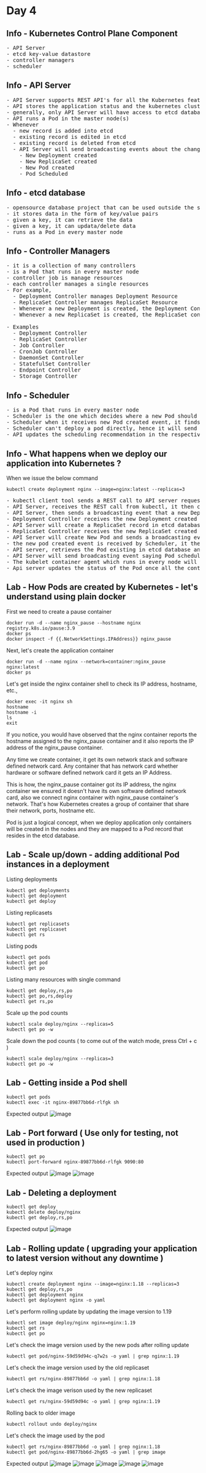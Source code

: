 # Day 4

## Info - Kubernetes Control Plane Component
<pre>
- API Server
- etcd key-value datastore
- controller managers
- scheduler
</pre>

## Info - API Server
<pre>
- API Server supports REST API's for all the Kubernetes features
- API stores the application status and the kubernetes cluster status into the etcd database
- generally, only API Server will have access to etcd database
- API runs a Pod in the master node(s)
- Whenever  
  - new record is added into etcd
  - existing record is edited in etcd
  - existing record is deleted from etcd
  - API Server will send broadcasting events about the change in etcd
    - New Deployment created
    - New ReplicaSet created
    - New Pod created
    - Pod Scheduled
</pre> 

## Info - etcd database
<pre>
- opensource database project that can be used outside the scope of Kubernetes/Openshift
- it stores data in the form of key/value pairs
- given a key, it can retrieve the data
- given a key, it can updata/delete data
- runs as a Pod in every master node
</pre>  

## Info - Controller Managers
<pre>
- it is a collection of many controllers
- is a Pod that runs in every master node
- controller job is manage resources
- each controller manages a single resources
- For example, 
  - Deployment Controller manages Deployment Resource
  - ReplicaSet Controller manages ReplicaSet Resource
  - Whenever a new Deployment is created, the Deployment Controller will recive an event from API Server, based on that event, it will create a ReplicaSet to manage the Pod
  - Whenever a new ReplicaSet is created, the ReplicaSet controller will receive an event from API Server, based on that event, it will create Pods

- Examples
  - Deployment Controller
  - ReplicaSet Controller
  - Job Controller
  - CronJob Controller
  - DaemonSet Controller
  - StatefulSet Controller
  - Endpoint Controller
  - Storage Controller
</pre>  

## Info - Scheduler
<pre>
- is a Pod that runs in every master node
- Scheduler is the one which decides where a new Pod should be deployed
- Scheduler when it receives new Pod created event, it finds a healthy node where the new Pod can be deployment
- Scheduler can't deploy a pod directly, hence it will send its scheduling recommendations to the API server via a REST call
- API updates the scheduling recommendation in the respective Pod record stored in the etcd database
</pre>

## Info - What happens when we deploy our application into Kubernetes ?
When we issue the below command
```
kubectl create deployment nginx --image=nginx:latest --replicas=3
```

<pre>
- kubectl client tool sends a REST call to API server requesting for new Deployment by name nginx to be created
- API Server, receives the REST call from kubectl, it then creates a nginx deployment record in etcd datastore
- API Server, then sends a broadcasting event that a new Deployment is created
- Deployment Controller receives the new Deployment created event, it then sends a REST call to API Server requesting it to create a ReplicaSet for the nginx deployment
- API Server will create a ReplicaSet record in etcd database and sends a broadcasting event like New ReplicaSet created
- ReplicaSet Controller receives the new ReplicaSet created event, it then makes REST calls to API server to create New Pod entries 
- API Server will create New Pod and sends a broadcasting event for each Pod it has created in etcd database
- the new pod created event is received by Scheduler, it then sends it scheduling recommendation on where each Pod can run to the API server via REST call
- API server, retrieves the Pod existing in etcd database and it updates the scheduling recommendation it received from Scheduler
- API Server will send broadcasting event saying Pod scheduled to node so and so
- The kubelet container agent which runs in every node will receive the event from API Server, it then downloads the container image and creates container with that image and reports the status back to API server via REST call
- Api server updates the status of the Pod once all the container that are part of the Pod are in running status
</pre>

## Lab - How Pods are created by Kubernetes - let's understand using plain docker

First we need to create a pause container
```
docker run -d --name nginx_pause --hostname nginx registry.k8s.io/pause:3.9
docker ps
docker inspect -f {{.NetworkSettings.IPAddress}} nginx_pause
```

Next, let's create the application container
```
docker run -d --name nginx --network=container:nginx_pause nginx:latest
docker ps
```

Let's get inside the nginx container shell to check its IP address, hostname, etc.,
```
docker exec -it nginx sh
hostname
hostname -i
ls
exit
```

If you notice, you would have observed that the nginx container reports the hostname assigned to the nginx_pause container and it also reports the IP address of the nginx_pause container.  

Any time we create container, it get its own network stack and software defined network card.  Any container that has network card whether hardware or software defined network card it gets an IP Address.

This is how, the nginx_pause container got its IP address, the nginx container we ensured it doesn't have its own software defined network card, also we connect nginx container with nginx_pause container's network. That's how Kubernetes creates a group of container that share their network, ports, hostname etc.

Pod is just a logical concept, when we deploy application only containers will be created in the nodes and they are mapped to a Pod record that resides in the etcd database.

## Lab - Scale up/down - adding additional Pod instances in a deployment

Listing deployments
```
kubectl get deployments
kubectl get deployment
kubectl get deploy
```

Listing replicasets
```
kubectl get replicasets
kubectl get replicaset
kubectl get rs
```

Listing pods
```
kubectl get pods
kubectl get pod
kubectl get po
```
Listing many resources with single command
```
kubectl get deploy,rs,po
kubectl get po,rs,deploy
kubectl get rs,po
```

Scale up the pod counts
```
kubectl scale deploy/nginx --replicas=5
kubectl get po -w
```

Scale down the pod counts ( to come out of the watch mode, press Ctrl + c )
```
kubectl scale deploy/nginx --replicas=3
kubectl get po -w
```

## Lab - Getting inside a Pod shell
```
kubectl get pods
kubectl exec -it nginx-89877bb6d-rlfgk sh
```

Expected output
![image](https://github.com/tektutor/devops-malaysia-2024/assets/12674043/85167b37-6e92-438e-a8c6-ff4f7f9a91a3)


## Lab - Port forward ( Use only for testing, not used in production )
```
kubectl get po
kubectl port-forward nginx-89877bb6d-rlfgk 9090:80
```

Expected output
![image](https://github.com/tektutor/devops-malaysia-2024/assets/12674043/50582e7d-3c30-482d-9ed2-c8f989a88d52)
![image](https://github.com/tektutor/devops-malaysia-2024/assets/12674043/bf4d60de-85b3-49d8-b914-4ae812d9f1cc)


## Lab - Deleting a deployment
```
kubectl get deploy
kubectl delete deploy/nginx
kubectl get deploy,rs,po
```

Expected output
![image](https://github.com/tektutor/devops-malaysia-2024/assets/12674043/de6da31c-1c39-4d25-8ca6-f86cbd15a125)


## Lab - Rolling update ( upgrading your application to latest version without any downtime )

Let's deploy nginx 
```
kubectl create deployment nginx --image=nginx:1.18 --replicas=3
kubectl get deploy,rs,po
kubectl get deployment nginx
kubectl get deployment nginx -o yaml
```

Let's perform rolling update by updating the image version to 1.19
```
kubectl set image deploy/nginx nginx=nginx:1.19
kubectl get rs
kubectl get po
```

Let's check the image version used by the new pods after rolling update
```
kubectl get pod/nginx-59d59d94c-q7w2s -o yaml | grep nginx:1.19
```
Let's check the image version used by the old replicaset
```
kubectl get rs/nginx-89877bb6d -o yaml | grep nginx:1.18
```
Let's check the image verison used by the new replicaset
```
kubectl get rs/nginx-59d59d94c -o yaml | grep nginx:1.19
```

Rolling back to older image
```
kubectl rollout undo deploy/nginx
```

Let's check the image used by the pod
```
kubectl get rs/nginx-89877bb6d -o yaml | grep nginx:1.18
kubectl get pod/nginx-89877bb6d-2hg65 -o yaml | grep image
```
Expected output
![image](https://github.com/tektutor/devops-malaysia-2024/assets/12674043/ee52b56b-ac99-433f-baae-a5d69bd97bd9)
![image](https://github.com/tektutor/devops-malaysia-2024/assets/12674043/32a14f36-2e8c-4307-a588-1f2fb4c17f22)
![image](https://github.com/tektutor/devops-malaysia-2024/assets/12674043/d8521738-dfe6-4bfc-b3ae-cebd70dbb67b)
![image](https://github.com/tektutor/devops-malaysia-2024/assets/12674043/529e2cd8-d2ee-41d6-8017-ca5c690cb206)
![image](https://github.com/tektutor/devops-malaysia-2024/assets/12674043/5f75efe5-0ad4-4f5f-a4a9-98388216ac8d)
